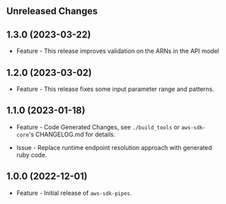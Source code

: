 Unreleased Changes
------------------

1.3.0 (2023-03-22)
------------------

* Feature - This release improves validation on the ARNs in the API model

1.2.0 (2023-03-02)
------------------

* Feature - This release fixes some input parameter range and patterns.

1.1.0 (2023-01-18)
------------------

* Feature - Code Generated Changes, see `./build_tools` or `aws-sdk-core`'s CHANGELOG.md for details.

* Issue - Replace runtime endpoint resolution approach with generated ruby code.

1.0.0 (2022-12-01)
------------------

* Feature - Initial release of `aws-sdk-pipes`.


